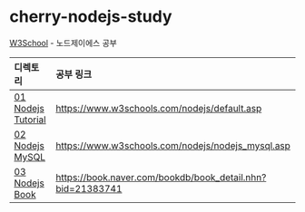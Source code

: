 # cherry-nodejs-study

[W3School](https://www.w3schools.com/nodejs/default.asp) - 노드제이에스 공부

| 디렉토리                                        | 공부 링크                                                  |
| :---------------------------------------------- | :--------------------------------------------------------- |
| [01 Nodejs Tutorial](./01%20Nodejs%20Tutorial/) | https://www.w3schools.com/nodejs/default.asp               |
| [02 Nodejs MySQL](./02%20Node.js%20MySQL/)      | https://www.w3schools.com/nodejs/nodejs_mysql.asp          |
| [03 Nodejs Book](./03%20Nodejs%20Book/)         | https://book.naver.com/bookdb/book_detail.nhn?bid=21383741 |
